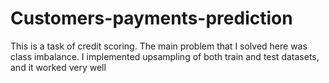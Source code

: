 # Customers-payments-prediction
This is a task of credit scoring. The main problem that I solved here was class imbalance. I implemented upsampling of both train and test datasets, and it worked very well
